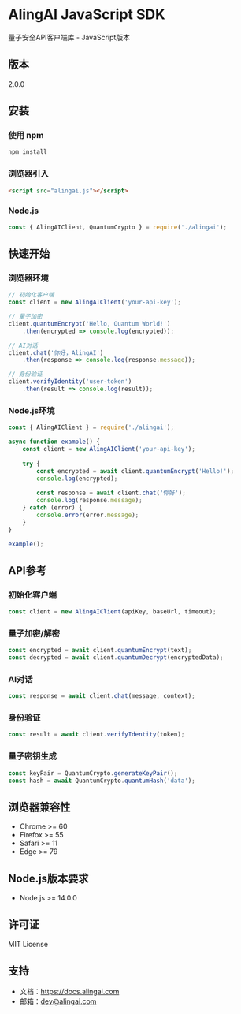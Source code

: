 # AlingAI JavaScript SDK

量子安全API客户端库 - JavaScript版本

## 版本
2.0.0

## 安装

### 使用 npm
```bash
npm install
```

### 浏览器引入
```html
<script src="alingai.js"></script>
```

### Node.js
```javascript
const { AlingAIClient, QuantumCrypto } = require('./alingai');
```

## 快速开始

### 浏览器环境
```javascript
// 初始化客户端
const client = new AlingAIClient('your-api-key');

// 量子加密
client.quantumEncrypt('Hello, Quantum World!')
    .then(encrypted => console.log(encrypted));

// AI对话
client.chat('你好，AlingAI')
    .then(response => console.log(response.message));

// 身份验证
client.verifyIdentity('user-token')
    .then(result => console.log(result));
```

### Node.js环境
```javascript
const { AlingAIClient } = require('./alingai');

async function example() {
    const client = new AlingAIClient('your-api-key');
    
    try {
        const encrypted = await client.quantumEncrypt('Hello!');
        console.log(encrypted);
        
        const response = await client.chat('你好');
        console.log(response.message);
    } catch (error) {
        console.error(error.message);
    }
}

example();
```

## API参考

### 初始化客户端
```javascript
const client = new AlingAIClient(apiKey, baseUrl, timeout);
```

### 量子加密/解密
```javascript
const encrypted = await client.quantumEncrypt(text);
const decrypted = await client.quantumDecrypt(encryptedData);
```

### AI对话
```javascript
const response = await client.chat(message, context);
```

### 身份验证
```javascript
const result = await client.verifyIdentity(token);
```

### 量子密钥生成
```javascript
const keyPair = QuantumCrypto.generateKeyPair();
const hash = await QuantumCrypto.quantumHash('data');
```

## 浏览器兼容性
- Chrome >= 60
- Firefox >= 55
- Safari >= 11
- Edge >= 79

## Node.js版本要求
- Node.js >= 14.0.0

## 许可证
MIT License

## 支持
- 文档：https://docs.alingai.com
- 邮箱：dev@alingai.com
